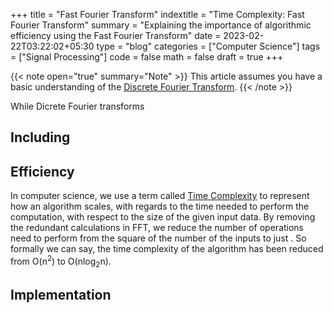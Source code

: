 +++
title = "Fast Fourier Transform"
indextitle = "Time Complexity: Fast Fourier Transform"
summary = "Explaining the importance of algorithmic efficiency using the Fast Fourier Transform"
date = 2023-02-22T03:22:02+05:30
type = "blog"
categories = ["Computer Science"]
tags = ["Signal Processing"]
code = false
math = false
draft = true
+++

{{< note open="true" summary="Note" >}}
This article assumes you have a basic understanding of the [Discrete Fourier Transform](/blog/discrete-fourier-transform).
{{< /note >}}

While Dicrete Fourier transforms 

## Including

## Efficiency

In computer science, we use a term called [Time Complexity](wikipediapages) to represent how an algorithm scales, with regards to the time needed to perform the computation, with respect to the size of the given input data. By removing the redundant calculations in FFT, we reduce the number of operations need to perform from the square of the number of the inputs to just . So formally we can say, the time complexity of the algorithm has been reduced from <span class="mathin">O(n<sup>2</sup>)</span> to <span class="mathin">O(nlog<sub>2</sub>n)</span>.

## Implementation
